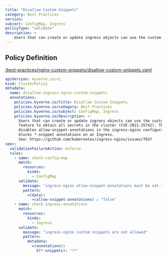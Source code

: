 ```yaml
---
title: "Disallow Custom Snippets"
category: Best Practices
version: 
subject: ConfigMap, Ingress
policyType: "validate"
description: >
    Users that can create or update ingress objects can use the custom snippets  feature to obtain all secrets in the cluster (CVE-2021-25742). This policy  disables allow-snippet-annotations in the ingress-nginx configuration and  blocks *-snippet annotations on an Ingress. See: https://github.com/kubernetes/ingress-nginx/issues/7837
---
```


## Policy Definition
<a href="https://github.com/kyverno/policies/raw/main//best-practices/nginx-custom-snippets/disallow-custom-snippets.yaml" target="-blank">/best-practices/nginx-custom-snippets/disallow-custom-snippets.yaml</a>

```yaml
apiVersion: kyverno.io/v1
kind: ClusterPolicy
metadata:
  name: disallow-ingress-nginx-custom-snippets
  annotations:
    policies.kyverno.io/title: Disallow Custom Snippets
    policies.kyverno.io/category: Best Practices
    policies.kyverno.io/subject: ConfigMap, Ingress
    policies.kyverno.io/description: >-
      Users that can create or update ingress objects can use the custom snippets 
      feature to obtain all secrets in the cluster (CVE-2021-25742). This policy 
      disables allow-snippet-annotations in the ingress-nginx configuration and 
      blocks *-snippet annotations on an Ingress.
      See: https://github.com/kubernetes/ingress-nginx/issues/7837
spec:
  validationFailureAction: enforce
  rules:
    - name: check-config-map
      match:
        resources:
          kinds:
            - ConfigMap      
      validate:
        message: "ingress-nginx allow-snippet-annotations must be set to false"
        pattern:
          =(data):
            =(allow-snippet-annotations) : "false"
    - name: check-ingress-annotations
      match:
        resources:
          kinds:
            - Ingress      
      validate:
        message: "ingress-nginx custom snippets are not allowed"
        pattern:
          metadata:
            =(annotations):
              X(*-snippets): "?*"

```
